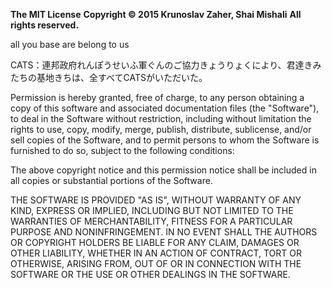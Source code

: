**The MIT License**
**Copyright © 2015 Krunoslav Zaher, Shai Mishali**
**All rights reserved.**

all you base are belong to us

CATS：連邦政府れんぽうせいふ軍ぐんのご協力きょうりょくにより、君達きみたちの基地きちは、全すべてCATSがいただいた。

Permission is hereby granted, free of charge, to any person obtaining a copy of this software and associated documentation files (the "Software"), to deal in the Software without restriction, including without limitation the rights to use, copy, modify, merge, publish, distribute, sublicense, and/or sell copies of the Software, and to permit persons to whom the Software is furnished to do so, subject to the following conditions:

The above copyright notice and this permission notice shall be included in all copies or substantial portions of the Software.

THE SOFTWARE IS PROVIDED "AS IS", WITHOUT WARRANTY OF ANY KIND, EXPRESS OR IMPLIED, INCLUDING BUT NOT LIMITED TO THE WARRANTIES OF MERCHANTABILITY, FITNESS FOR A PARTICULAR PURPOSE AND NONINFRINGEMENT. IN NO EVENT SHALL THE AUTHORS OR COPYRIGHT HOLDERS BE LIABLE FOR ANY CLAIM, DAMAGES OR OTHER LIABILITY, WHETHER IN AN ACTION OF CONTRACT, TORT OR OTHERWISE, ARISING FROM, OUT OF OR IN CONNECTION WITH THE SOFTWARE OR THE USE OR OTHER DEALINGS IN THE SOFTWARE.
